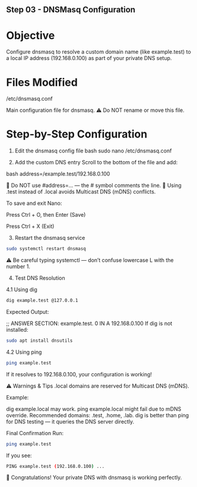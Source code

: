 ## Step 03 - DNSMasq Configuration

# Objective
Configure dnsmasq to resolve a custom domain name (like example.test) to a local IP address (192.168.0.100) as part of your private DNS setup.

# Files Modified
/etc/dnsmasq.conf

Main configuration file for dnsmasq.
⚠️ Do NOT rename or move this file.

# Step-by-Step Configuration
1. Edit the dnsmasq config file
bash
sudo nano /etc/dnsmasq.conf

2. Add the custom DNS entry
Scroll to the bottom of the file and add:

bash
address=/example.test/192.168.0.100

🔸 Do NOT use #address=... — the # symbol comments the line.
🔸 Using .test instead of .local avoids Multicast DNS (mDNS) conflicts.

To save and exit Nano:

Press Ctrl + O, then Enter (Save)

Press Ctrl + X (Exit)

3. Restart the dnsmasq service
```bash
sudo systemctl restart dnsmasq
```

⚠️ Be careful typing systemctl — don’t confuse lowercase L with the number 1.

4. Test DNS Resolution

4.1 Using dig
```bash
dig example.test @127.0.0.1
```

Expected Output:

;; ANSWER SECTION:
example.test.     0     IN     A     192.168.0.100
If dig is not installed:

```bash
sudo apt install dnsutils
```


4.2 Using ping
```bash
ping example.test
```
If it resolves to 192.168.0.100, your configuration is working!

⚠️ Warnings & Tips
.local domains are reserved for Multicast DNS (mDNS).

Example:

dig example.local may work.
ping example.local might fail due to mDNS override.
Recommended domains: .test, .home, .lab.
dig is better than ping for DNS testing — it queries the DNS server directly.

Final Confirmation
Run:
```bash
ping example.test
```
If you see:

```bash
PING example.test (192.168.0.100) ...
```
🎉 Congratulations! Your private DNS with dnsmasq is working perfectly.